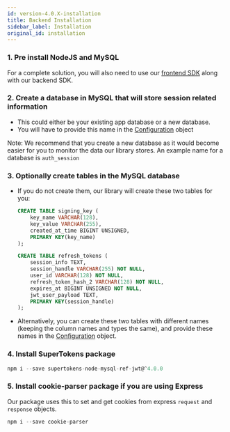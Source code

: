 ```yaml
---
id: version-4.0.X-installation
title: Backend Installation
sidebar_label: Installation
original_id: installation
---
```


### 1. Pre install NodeJS and MySQL

<div class="specialNote">
For a complete solution, you will also need to use our <a href="../frontend/why">frontend SDK</a> along with our backend SDK.
</div>

### 2. Create a database in MySQL that will store session related information
- This could either be your existing app database or a new database. 
- You will have to provide this name in the [Configuration](config) object

Note: We recommend that you create a new database as it would become easier for you to monitor the data our library stores. An example name for a database is ```auth_session```
### 3. Optionally create tables in the MySQL database
- If you do not create them, our library will create these two tables for you:
  ```SQL
  CREATE TABLE signing_key (
      key_name VARCHAR(128),
      key_value VARCHAR(255),
      created_at_time BIGINT UNSIGNED,
      PRIMARY KEY(key_name)
  );

  CREATE TABLE refresh_tokens (
      session_info TEXT,
      session_handle VARCHAR(255) NOT NULL,
      user_id VARCHAR(128) NOT NULL,
      refresh_token_hash_2 VARCHAR(128) NOT NULL,
      expires_at BIGINT UNSIGNED NOT NULL,
      jwt_user_payload TEXT,
      PRIMARY KEY(session_handle)
  );    
  ```
- Alternatively, you can create these two tables with different names (<span class="highlighted-text">keeping the column names and types the same</span>), and provide these names in the [Configuration](config) object.

### 4. Install SuperTokens package
```js
npm i --save supertokens-node-mysql-ref-jwt@^4.0.0
```

### 5. Install cookie-parser package if you are using Express
Our package uses this to set and get cookies from express ```request``` and ```response``` objects.
```js
npm i --save cookie-parser
```

